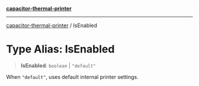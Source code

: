 [**capacitor-thermal-printer**](../README.md)

***

[capacitor-thermal-printer](../README.md) / IsEnabled

# Type Alias: IsEnabled

> **IsEnabled**: `boolean` \| `"default"`

When `"default"`, uses default internal printer settings.
